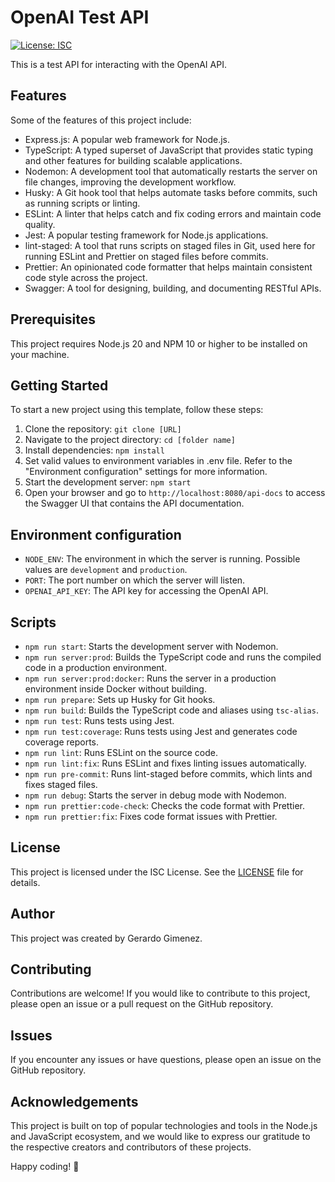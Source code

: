 # OpenAI Test API

[![License: ISC](https://img.shields.io/badge/License-ISC-blue.svg)](https://opensource.org/licenses/ISC)

This is a test API for interacting with the OpenAI API.

## Features

Some of the features of this project include:

- Express.js: A popular web framework for Node.js.
- TypeScript: A typed superset of JavaScript that provides static typing and other features for building scalable applications.
- Nodemon: A development tool that automatically restarts the server on file changes, improving the development workflow.
- Husky: A Git hook tool that helps automate tasks before commits, such as running scripts or linting.
- ESLint: A linter that helps catch and fix coding errors and maintain code quality.
- Jest: A popular testing framework for Node.js applications.
- lint-staged: A tool that runs scripts on staged files in Git, used here for running ESLint and Prettier on staged files before commits.
- Prettier: An opinionated code formatter that helps maintain consistent code style across the project.
- Swagger: A tool for designing, building, and documenting RESTful APIs.

## Prerequisites

This project requires Node.js 20 and NPM 10 or higher to be installed on your machine.

## Getting Started

To start a new project using this template, follow these steps:

1. Clone the repository: `git clone [URL]`
2. Navigate to the project directory: `cd [folder name]`
3. Install dependencies: `npm install`
4. Set valid values to environment variables in .env file. Refer to the "Environment configuration" settings for more information.
5. Start the development server: `npm start`
6. Open your browser and go to `http://localhost:8080/api-docs` to access the Swagger UI that contains the API documentation.

## Environment configuration
- `NODE_ENV`: The environment in which the server is running. Possible values are `development` and `production`.
- `PORT`: The port number on which the server will listen.
- `OPENAI_API_KEY`: The API key for accessing the OpenAI API.

## Scripts

- `npm run start`: Starts the development server with Nodemon.
- `npm run server:prod`: Builds the TypeScript code and runs the compiled code in a production environment.
- `npm run server:prod:docker`: Runs the server in a production environment inside Docker without building.
- `npm run prepare`: Sets up Husky for Git hooks.
- `npm run build`: Builds the TypeScript code and aliases using `tsc-alias`.
- `npm run test`: Runs tests using Jest.
- `npm run test:coverage`: Runs tests using Jest and generates code coverage reports.
- `npm run lint`: Runs ESLint on the source code.
- `npm run lint:fix`: Runs ESLint and fixes linting issues automatically.
- `npm run pre-commit`: Runs lint-staged before commits, which lints and fixes staged files.
- `npm run debug`: Starts the server in debug mode with Nodemon.
- `npm run prettier:code-check`: Checks the code format with Prettier.
- `npm run prettier:fix`: Fixes code format issues with Prettier.

## License

This project is licensed under the ISC License. See the [LICENSE](LICENSE) file for details.

## Author

This project was created by Gerardo Gimenez.

## Contributing

Contributions are welcome! If you would like to contribute to this project, please open an issue or a pull request on the GitHub repository.

## Issues

If you encounter any issues or have questions, please open an issue on the GitHub repository.

## Acknowledgements

This project is built on top of popular technologies and tools in the Node.js and JavaScript ecosystem, and we would like to express our gratitude to the respective creators and contributors of these projects.

Happy coding! :rocket:
